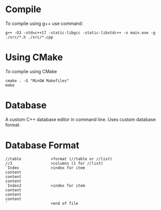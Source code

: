 # Compile
To compile using g++ use command:
```
g++ -O3 -std=c++17 -static-libgcc -static-libstdc++ -o main.exe -g ./src/*.h ./src/*.cpp
```

# Using CMake
To compile using CMake
```
cmake . -G "MinGW Makefiles"
make
```

# Database
A custom C++ database editor in command line. Uses custom database format.

# Database Format
```
//table             >format (//table or //list)
//3                 >columns (1 for //list)
`Index              >index for item
content             
content
content
`Index2             >index for item
content
content
content
`                   >end of file
```
